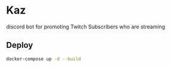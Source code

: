# Kaz

discord bot for promoting Twitch Subscribers who are streaming

## Deploy

```bash
docker-compose up -d --build
```
